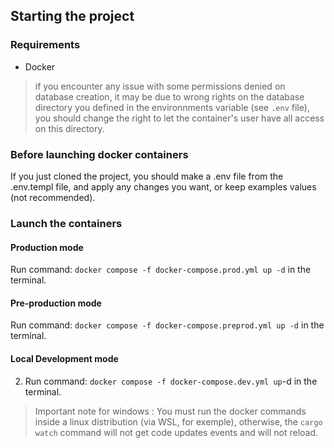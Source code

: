 ## Starting the project

### Requirements
- Docker

> if you encounter any issue with some permissions denied on database creation, it may be due to wrong rights on the database directory you defined in the environnments variable (see `.env` file), you should change the right to let the container's user have all access on this directory.

### Before launching docker containers
If you just cloned the project, you should make a .env file from the .env.templ file, and apply any changes you want, or keep examples values (not recommended).

### Launch the containers
#### Production mode
Run command: `docker compose -f docker-compose.prod.yml up -d` in the terminal.

#### Pre-production mode
Run command: `docker compose -f docker-compose.preprod.yml up -d` in the terminal.

#### Local Development mode
2. Run command: `docker compose -f docker-compose.dev.yml up`-d in the terminal.

> Important note for windows : You must run the docker commands inside a linux distribution (via WSL, for exemple), otherwise, the `cargo watch` command will not get code updates events and will not reload.
